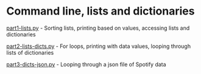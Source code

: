 # Command line, lists and dictionaries
[part1-lists.py](https://github.com/ilenapeng/foundations/blob/main/02-homework/part1-lists.py) - Sorting lists, printing based on values, accessing lists and dictionaries

[part2-lists-dicts.py](https://github.com/ilenapeng/foundations/blob/main/02-homework/part2-lists-dicts.py) - For loops, printing with data values, looping through lists of dictionaries

[part3-dicts-json.py](https://github.com/ilenapeng/foundations/blob/main/02-homework/part3-dicts-json.py) - Looping through a json file of Spotify data
